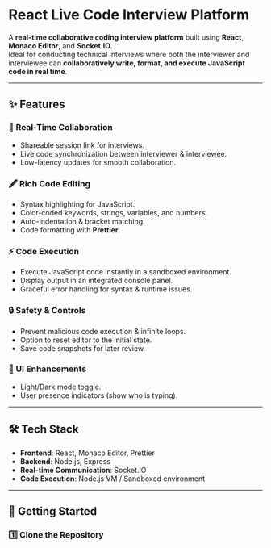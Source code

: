 # React Live Code Interview Platform

A **real-time collaborative coding interview platform** built using **React**, **Monaco Editor**, and **Socket.IO**.  
Ideal for conducting technical interviews where both the interviewer and interviewee can **collaboratively write, format, and execute JavaScript code in real time**.

---

## ✨ Features

### 👥 Real-Time Collaboration
- Shareable session link for interviews.
- Live code synchronization between interviewer & interviewee.
- Low-latency updates for smooth collaboration.

### 🖋️ Rich Code Editing
- Syntax highlighting for JavaScript.
- Color-coded keywords, strings, variables, and numbers.
- Auto-indentation & bracket matching.
- Code formatting with **Prettier**.

### ⚡ Code Execution
- Execute JavaScript code instantly in a sandboxed environment.
- Display output in an integrated console panel.
- Graceful error handling for syntax & runtime issues.

### 🔒 Safety & Controls
- Prevent malicious code execution & infinite loops.
- Option to reset editor to the initial state.
- Save code snapshots for later review.

### 🎨 UI Enhancements
- Light/Dark mode toggle.
- User presence indicators (show who is typing).

---

## 🛠️ Tech Stack

- **Frontend**: React, Monaco Editor, Prettier
- **Backend**: Node.js, Express
- **Real-time Communication**: Socket.IO
- **Code Execution**: Node.js VM / Sandboxed environment

---

## 🚀 Getting Started

### 1️⃣ Clone the Repository
